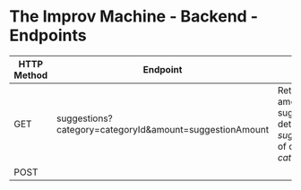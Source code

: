 # The Improv Machine - Backend - Endpoints

| HTTP Method | Endpoint                                                | Description                                                                                  |
| ----------- | ------------------------------------------------------- | -------------------------------------------------------------------------------------------- |
| GET         | suggestions?category=categoryId&amount=suggestionAmount | Retrieves an amount of suggestions determined by _suggestionAmount_ of category _categoryId_ |
| POST        |                                                         |                                                                                              |
